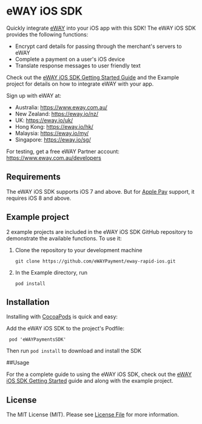 # eWAY iOS SDK

Quickly integrate [eWAY](http://www.eway.com.au) into your iOS app with this SDK! The eWAY iOS SDK provides the following functions:
 * Encrypt card details for passing through the merchant's servers to eWAY
 * Complete a payment on a user's iOS device
 * Translate response messages to user friendly text
  
Check out the [eWAY iOS SDK Getting Started Guide](https://www.eway.com.au/developers/sdk/ios) and the Example project for details on how to integrate eWAY with your app.

Sign up with eWAY at:
 - Australia:    https://www.eway.com.au/
 - New Zealand:  https://eway.io/nz/
 - UK:           https://eway.io/uk/
 - Hong Kong:    https://eway.io/hk/
 - Malaysia:     https://eway.io/my/
 - Singapore:    https://eway.io/sg/

For testing, get a free eWAY Partner account: https://www.eway.com.au/developers

## Requirements

The eWAY iOS SDK supports iOS 7 and above. But for [Apple Pay](https://www.eway.com.au/apple-pay) support, it requires iOS 8 and above.

## Example project

2 example projects are included in the eWAY iOS SDK GitHub repository to demonstrate the available functions. To use it:

1. Clone the repository to your development machine
 
    ```git clone https://github.com/eWAYPayment/eway-rapid-ios.git```

2. In the Example directory, run
 
    ```pod install```

## Installation

Installing with [CocoaPods](https://cocoapods.org/) is quick and easy:

Add the eWAY iOS SDK to the project's Podfile:

```
 pod 'eWAYPaymentsSDK'
```

Then run ```pod install``` to download and install the SDK

##Usage

For the a complete guide to using the eWAY iOS SDK, check out the [eWAY iOS SDK Getting Started](https://www.eway.com.au/developers/sdk/ios) guide and along with the example project.


## License

The MIT License (MIT). Please see [License File](LICENSE) for more information.
